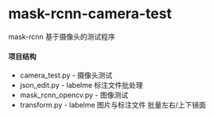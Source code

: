# mask-rcnn-camera-test
mask-rcnn 基于摄像头的测试程序

#### 项目结构
- camera_test.py - 摄像头测试
- json_edit.py - labelme 标注文件批处理
- mask_rcnn_opencv.py - 图像测试
- transform.py - labelme 图片与标注文件 批量左右/上下镜面
